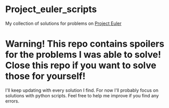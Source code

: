 # Project_euler_scripts
My collection of solutions for problems on [Project Euler](projecteuler.net)

# Warning! This repo contains spoilers for the problems I was able to solve! Close this repo if you want to solve those for yourself!


I'll keep updating with every solution I find. For now I'll probably focus on solutions with python scripts. 
Feel free to help me improve if you find any errors.

